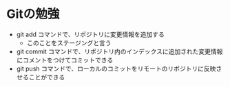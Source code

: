 # Gitの勉強

- git add コマンドで、リポジトリに変更情報を追加する
    -  このことをステージングと言う
- git commit コマンドで、リポジトリ内のインデックスに追加された変更情報にコメントをつけてコミットできる
- git push コマンドで、ローカルのコミットをリモートのリポジトリに反映させることができる

